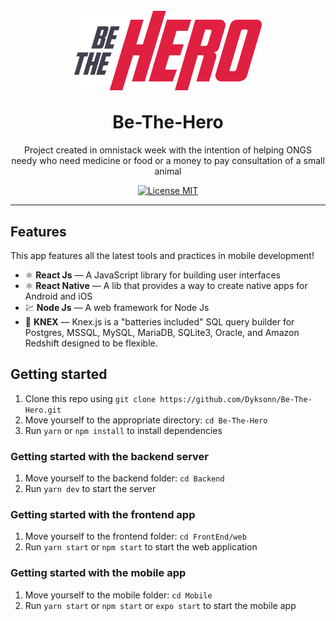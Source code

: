 <h1 align="center">
    <br>
    <img src="./FrontEnd/web/src/assets/logo.svg" width="300" alt="Be-The-Hero" align="center">
    <br>
    <br>
    Be-The-Hero
</h1>

<p align="center">Project created in omnistack week with the intention of helping ONGS needy who need medicine or food or a money to pay consultation of a small animal</p>

<p align="center">
    <a href="https://opensource.org/licenses/MIT">
      <img src="https://img.shields.io/badge/License-MIT-blue.svg" alt="License MIT">
    </a>
</p>

<hr />

## Features

This app features all the latest tools and practices in mobile development!

- ⚛️ **React Js** — A JavaScript library for building user interfaces
- ⚛️ **React Native** — A lib that provides a way to create native apps for Android and iOS
- 💹 **Node Js** — A web framework for Node Js
- 📄 **KNEX** — Knex.js is a "batteries included" SQL query builder for Postgres, MSSQL, MySQL, MariaDB, SQLite3, Oracle, and Amazon Redshift designed to be flexible.

## Getting started

1. Clone this repo using `git clone https://github.com/Dyksonn/Be-The-Hero.git`
2. Move yourself to the appropriate directory: `cd Be-The-Hero`<br />
3. Run `yarn` or `npm install` to install dependencies<br />

### Getting started with the backend server

1. Move yourself to the backend folder: `cd Backend`
2. Run `yarn dev` to start the server

### Getting started with the frontend app

1. Move yourself to the frontend folder: `cd FrontEnd/web`
2. Run `yarn start` or `npm start` to start the web application

### Getting started with the mobile app

1. Move yourself to the mobile folder: `cd Mobile`
2. Run `yarn start` or `npm start` or `expo start` to start the mobile app

